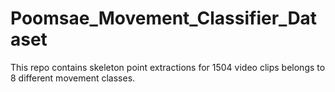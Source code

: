 # Poomsae_Movement_Classifier_Dataset
This repo contains skeleton point extractions for 1504 video clips belongs to 8 different movement classes.  
